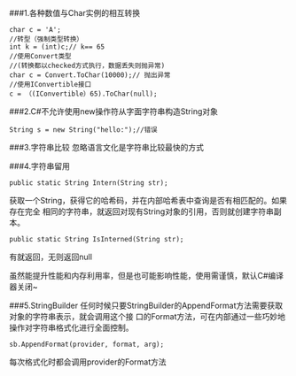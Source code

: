 ###1.各种数值与Char实例的相互转换
```
char c = 'A';
//转型（强制类型转换）
int k = (int)c;// k== 65
//使用Convert类型
//(转换都以checked方式执行，数据丢失则抛异常)
char c = Convert.ToChar(10000);// 抛出异常
//使用IConvertible接口
c = （(IConvertible）65).ToChar(null);
```
###2.C#不允许使用new操作符从字面字符串构造String对象
```
String s = new String("hello:");//错误
```

###3.字符串比较
忽略语言文化是字符串比较最快的方式

###4.字符串留用
```
public static String Intern(String str);
```
获取一个String，获得它的哈希码，并在内部哈希表中查询是否有相匹配的。如果存在完全
相同的字符串，就返回对现有String对象的引用，否则就创建字符串副本。
```
public static String IsInterned(String str);
```
有就返回，无则返回null

虽然能提升性能和内存利用率，但是也可能影响性能，使用需谨慎，默认C#编译器关闭~

###5.StringBuilder
任何时候只要StringBuilder的AppendFormat方法需要获取对象的字符串表示，就会调用这个接
口的Format方法，可在内部通过一些巧妙地操作对字符串格式化进行全面控制。
```
sb.AppendFormat(provider, format, arg);
```
每次格式化时都会调用provider的Format方法